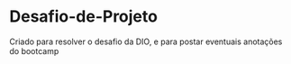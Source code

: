 # Desafio-de-Projeto
Criado para resolver o desafio da DIO, e para postar eventuais anotações do bootcamp
